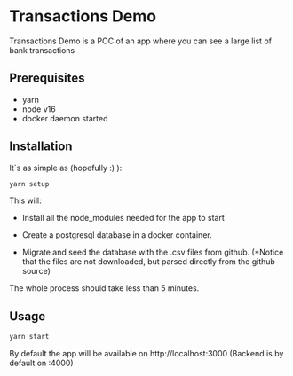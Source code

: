 # Transactions Demo

Transactions Demo is a POC of an app where you can see a large list of bank transactions
## Prerequisites
- yarn
- node v16
- docker daemon started

## Installation
It`s as simple as (hopefully :) ):
```bash
yarn setup
```
This will:
- Install all the node_modules needed for the app to start

- Create a postgresql database in a docker container.

- Migrate and seed the database with the .csv files from github. (*Notice that the files are not downloaded, but parsed directly from the github source)

The whole process should take less than 5 minutes.

## Usage

```bash
yarn start
```
By default the app will be available on http://localhost:3000 (Backend is by default on :4000)
